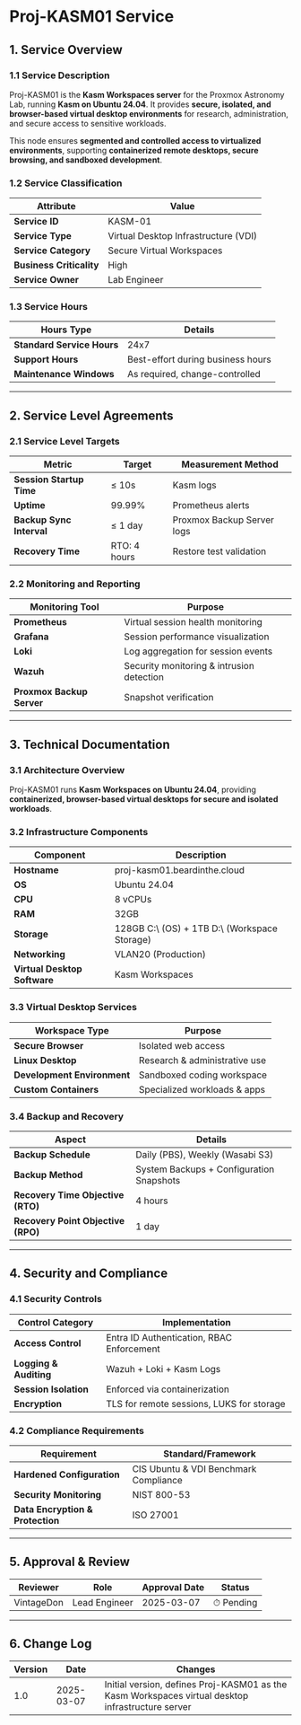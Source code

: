 <!-- ---
title: "Proj-KASM01 Service Documentation"
description: "Comprehensive ITIL-aligned documentation of Proj-KASM01, including infrastructure, security policies, and service management details."
author: "VintageDon"
tags: ["service-documentation", "infrastructure", "kasm", "virtual-desktop", "security"]
category: "Infrastructure"
kb_type: "Service Document"
version: "1.0"
status: "Draft"
last_updated: "2025-03-07"
---
 -->

# **Proj-KASM01 Service**  

## **1. Service Overview**  

### **1.1 Service Description**  

Proj-KASM01 is the **Kasm Workspaces server** for the Proxmox Astronomy Lab, running **Kasm on Ubuntu 24.04**. It provides **secure, isolated, and browser-based virtual desktop environments** for research, administration, and secure access to sensitive workloads.

This node ensures **segmented and controlled access to virtualized environments**, supporting **containerized remote desktops, secure browsing, and sandboxed development**.

### **1.2 Service Classification**  

| **Attribute**       | **Value** |
|---------------------|-----------|
| **Service ID**     | KASM-01 |
| **Service Type**   | Virtual Desktop Infrastructure (VDI) |
| **Service Category** | Secure Virtual Workspaces |
| **Business Criticality** | High |
| **Service Owner**  | Lab Engineer |

### **1.3 Service Hours**  

| **Hours Type** | **Details** |
|---------------|------------|
| **Standard Service Hours** | 24x7 |
| **Support Hours** | Best-effort during business hours |
| **Maintenance Windows** | As required, change-controlled |

---

## **2. Service Level Agreements**  

### **2.1 Service Level Targets**  

| **Metric** | **Target** | **Measurement Method** |
|------------|----------|------------------------|
| **Session Startup Time** | ≤ 10s | Kasm logs |
| **Uptime** | 99.99% | Prometheus alerts |
| **Backup Sync Interval** | ≤ 1 day | Proxmox Backup Server logs |
| **Recovery Time** | RTO: 4 hours | Restore test validation |

### **2.2 Monitoring and Reporting**  

| **Monitoring Tool** | **Purpose** |
|---------------------|------------|
| **Prometheus** | Virtual session health monitoring |
| **Grafana** | Session performance visualization |
| **Loki** | Log aggregation for session events |
| **Wazuh** | Security monitoring & intrusion detection |
| **Proxmox Backup Server** | Snapshot verification |

---

## **3. Technical Documentation**  

### **3.1 Architecture Overview**  

Proj-KASM01 runs **Kasm Workspaces on Ubuntu 24.04**, providing **containerized, browser-based virtual desktops for secure and isolated workloads**.

### **3.2 Infrastructure Components**  

| **Component** | **Description** |
|--------------|----------------|
| **Hostname** | proj-kasm01.beardinthe.cloud |
| **OS** | Ubuntu 24.04 |
| **CPU** | 8 vCPUs |
| **RAM** | 32GB |
| **Storage** | 128GB C:\ (OS) + 1TB D:\ (Workspace Storage) |
| **Networking** | VLAN20 (Production) |
| **Virtual Desktop Software** | Kasm Workspaces |

### **3.3 Virtual Desktop Services**  

| **Workspace Type** | **Purpose** |
|------------------|------------|
| **Secure Browser** | Isolated web access |
| **Linux Desktop** | Research & administrative use |
| **Development Environment** | Sandboxed coding workspace |
| **Custom Containers** | Specialized workloads & apps |

### **3.4 Backup and Recovery**  

| **Aspect** | **Details** |
|------------|------------|
| **Backup Schedule** | Daily (PBS), Weekly (Wasabi S3) |
| **Backup Method** | System Backups + Configuration Snapshots |
| **Recovery Time Objective (RTO)** | 4 hours |
| **Recovery Point Objective (RPO)** | 1 day |

---

## **4. Security and Compliance**  

### **4.1 Security Controls**  

| **Control Category** | **Implementation** |
|----------------------|-------------------|
| **Access Control** | Entra ID Authentication, RBAC Enforcement |
| **Logging & Auditing** | Wazuh + Loki + Kasm Logs |
| **Session Isolation** | Enforced via containerization |
| **Encryption** | TLS for remote sessions, LUKS for storage |

### **4.2 Compliance Requirements**  

| **Requirement** | **Standard/Framework** |
|----------------|----------------------|
| **Hardened Configuration** | CIS Ubuntu & VDI Benchmark Compliance |
| **Security Monitoring** | NIST 800-53 |
| **Data Encryption & Protection** | ISO 27001 |

---

## **5. Approval & Review**  

| **Reviewer** | **Role** | **Approval Date** | **Status** |
|-------------|---------|------------------|------------|
| VintageDon | Lead Engineer | 2025-03-07 | ⏱ Pending |

---

## **6. Change Log**  

| **Version** | **Date** | **Changes** |
|------------|---------|-------------|
| 1.0 | 2025-03-07 | Initial version, defines Proj-KASM01 as the Kasm Workspaces virtual desktop infrastructure server |


